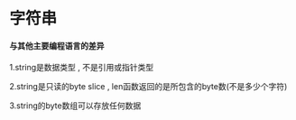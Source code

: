 # 字符串

#### 与其他主要编程语言的差异

1.string是数据类型 , 不是引用或指针类型

2.string是只读的byte slice , len函数返回的是所包含的byte数\(不是多少个字符\)

3.string的byte数组可以存放任何数据





